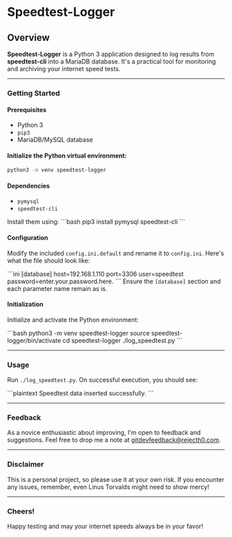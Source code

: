 
# Speedtest-Logger

## Overview
**Speedtest-Logger** is a Python 3 application designed to log results from **speedtest-cli** into a MariaDB database. It's a practical tool for monitoring and archiving your internet speed tests.

---

### Getting Started

#### Prerequisites
- Python 3
- `pip3`
- MariaDB/MySQL database

#### Initialize the Python virtual environment:
```bash
python3 -m venv speedtest-logger
```

#### Dependencies
- `pymysql`
- `speedtest-cli`

Install them using:
\```bash
pip3 install pymysql speedtest-cli
\```

#### Configuration
Modify the included `config.ini.default` and rename it to `config.ini`. Here's what the file should look like:

\```ini
[database]
host=192.168.1.110
port=3306
user=speedtest
password=enter.your.password.here.
\```
Ensure the `[database]` section and each parameter name remain as is.

#### Initialization
Initialize and activate the Python environment:

\```bash
python3 -m venv speedtest-logger
source speedtest-logger/bin/activate
cd speedtest-logger
./log_speedtest.py
\```

---

### Usage
Run `./log_speedtest.py`. On successful execution, you should see:

\```plaintext
Speedtest data inserted successfully.
\```

---

### Feedback
As a novice enthusiastic about improving, I'm open to feedback and suggestions. Feel free to drop me a note at gitdevfeedback@rejecth0.com.

---

### Disclaimer
This is a personal project, so please use it at your own risk. If you encounter any issues, remember, even Linus Torvalds might need to show mercy!

---

### Cheers!
Happy testing and may your internet speeds always be in your favor!
